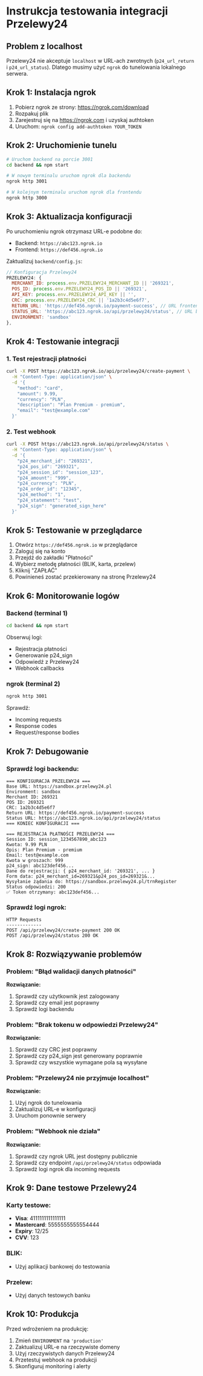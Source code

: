 # Instrukcja testowania integracji Przelewy24

## Problem z localhost
Przelewy24 nie akceptuje `localhost` w URL-ach zwrotnych (`p24_url_return` i `p24_url_status`). Dlatego musimy użyć `ngrok` do tunelowania lokalnego serwera.

## Krok 1: Instalacja ngrok
1. Pobierz ngrok ze strony: https://ngrok.com/download
2. Rozpakuj plik
3. Zarejestruj się na https://ngrok.com i uzyskaj authtoken
4. Uruchom: `ngrok config add-authtoken YOUR_TOKEN`

## Krok 2: Uruchomienie tunelu
```bash
# Uruchom backend na porcie 3001
cd backend && npm start

# W nowym terminalu uruchom ngrok dla backendu
ngrok http 3001

# W kolejnym terminalu uruchom ngrok dla frontendu
ngrok http 3000
```

## Krok 3: Aktualizacja konfiguracji
Po uruchomieniu ngrok otrzymasz URL-e podobne do:
- Backend: `https://abc123.ngrok.io`
- Frontend: `https://def456.ngrok.io`

Zaktualizuj `backend/config.js`:

```javascript
// Konfiguracja Przelewy24
PRZELEWY24: {
  MERCHANT_ID: process.env.PRZELEWY24_MERCHANT_ID || '269321',
  POS_ID: process.env.PRZELEWY24_POS_ID || '269321',
  API_KEY: process.env.PRZELEWY24_API_KEY || '',
  CRC: process.env.PRZELEWY24_CRC || '1a2b3c4d5e6f7',
  RETURN_URL: 'https://def456.ngrok.io/payment-success', // URL frontendu
  STATUS_URL: 'https://abc123.ngrok.io/api/przelewy24/status', // URL backendu
  ENVIRONMENT: 'sandbox'
},
```

## Krok 4: Testowanie integracji

### 1. Test rejestracji płatności
```bash
curl -X POST https://abc123.ngrok.io/api/przelewy24/create-payment \
  -H "Content-Type: application/json" \
  -d '{
    "method": "card",
    "amount": 9.99,
    "currency": "PLN",
    "description": "Plan Premium - premium",
    "email": "test@example.com"
  }'
```

### 2. Test webhook
```bash
curl -X POST https://abc123.ngrok.io/api/przelewy24/status \
  -H "Content-Type: application/json" \
  -d '{
    "p24_merchant_id": "269321",
    "p24_pos_id": "269321",
    "p24_session_id": "session_123",
    "p24_amount": "999",
    "p24_currency": "PLN",
    "p24_order_id": "12345",
    "p24_method": "1",
    "p24_statement": "test",
    "p24_sign": "generated_sign_here"
  }'
```

## Krok 5: Testowanie w przeglądarce

1. Otwórz `https://def456.ngrok.io` w przeglądarce
2. Zaloguj się na konto
3. Przejdź do zakładki "Płatności"
4. Wybierz metodę płatności (BLIK, karta, przelew)
5. Kliknij "ZAPŁAĆ"
6. Powinieneś zostać przekierowany na stronę Przelewy24

## Krok 6: Monitorowanie logów

### Backend (terminal 1)
```bash
cd backend && npm start
```
Obserwuj logi:
- Rejestracja płatności
- Generowanie p24_sign
- Odpowiedź z Przelewy24
- Webhook callbacks

### ngrok (terminal 2)
```bash
ngrok http 3001
```
Sprawdź:
- Incoming requests
- Response codes
- Request/response bodies

## Krok 7: Debugowanie

### Sprawdź logi backendu:
```
=== KONFIGURACJA PRZELEWY24 ===
Base URL: https://sandbox.przelewy24.pl
Environment: sandbox
Merchant ID: 269321
POS ID: 269321
CRC: 1a2b3c4d5e6f7
Return URL: https://def456.ngrok.io/payment-success
Status URL: https://abc123.ngrok.io/api/przelewy24/status
=== KONIEC KONFIGURACJI ===

=== REJESTRACJA PŁATNOŚCI PRZELEWY24 ===
Session ID: session_1234567890_abc123
Kwota: 9.99 PLN
Opis: Plan Premium - premium
Email: test@example.com
Kwota w groszach: 999
p24_sign: abc123def456...
Dane do rejestracji: { p24_merchant_id: '269321', ... }
Form data: p24_merchant_id=269321&p24_pos_id=269321&...
Wysyłanie żądania do: https://sandbox.przelewy24.pl/trnRegister
Status odpowiedzi: 200
✅ Token otrzymany: abc123def456...
```

### Sprawdź logi ngrok:
```
HTTP Requests
------------- 
POST /api/przelewy24/create-payment 200 OK
POST /api/przelewy24/status 200 OK
```

## Krok 8: Rozwiązywanie problemów

### Problem: "Błąd walidacji danych płatności"
**Rozwiązanie:**
1. Sprawdź czy użytkownik jest zalogowany
2. Sprawdź czy email jest poprawny
3. Sprawdź logi backendu

### Problem: "Brak tokenu w odpowiedzi Przelewy24"
**Rozwiązanie:**
1. Sprawdź czy CRC jest poprawny
2. Sprawdź czy p24_sign jest generowany poprawnie
3. Sprawdź czy wszystkie wymagane pola są wysyłane

### Problem: "Przelewy24 nie przyjmuje localhost"
**Rozwiązanie:**
1. Użyj ngrok do tunelowania
2. Zaktualizuj URL-e w konfiguracji
3. Uruchom ponownie serwery

### Problem: "Webhook nie działa"
**Rozwiązanie:**
1. Sprawdź czy ngrok URL jest dostępny publicznie
2. Sprawdź czy endpoint `/api/przelewy24/status` odpowiada
3. Sprawdź logi ngrok dla incoming requests

## Krok 9: Dane testowe Przelewy24

### Karty testowe:
- **Visa**: 4111111111111111
- **Mastercard**: 5555555555554444
- **Expiry**: 12/25
- **CVV**: 123

### BLIK:
- Użyj aplikacji bankowej do testowania

### Przelew:
- Użyj danych testowych banku

## Krok 10: Produkcja

Przed wdrożeniem na produkcję:
1. Zmień `ENVIRONMENT` na `'production'`
2. Zaktualizuj URL-e na rzeczywiste domeny
3. Użyj rzeczywistych danych Przelewy24
4. Przetestuj webhook na produkcji
5. Skonfiguruj monitoring i alerty 